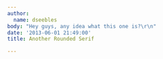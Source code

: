 ```yaml
---
author:
  name: dseebles
body: "Hey guys, any idea what this one is?\r\n"
date: '2013-06-01 21:49:00'
title: Another Rounded Serif

---
```

